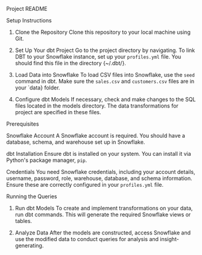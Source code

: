 Project README

Setup Instructions

1. Clone the Repository
   Clone this repository to your local machine using Git.

2. Set Up Your dbt Project
 Go to the project directory by navigating.
    To link DBT to your Snowflake instance, set up your `profiles.yml` file. You should find this file in the directory {~/.dbt/}.


3. Load Data into Snowflake
    To load CSV files into Snowflake, use the `seed` command in dbt. Make sure the `sales.csv` and `customers.csv` files are in your `data} folder.


4. Configure dbt Models
If necessary, check and make changes to the SQL files located in the models directory. The data transformations for project are specified in these files.




Prerequisites

Snowflake Account
  A Snowflake account is required. You should have a database, schema, and warehouse set up in Snowflake.

dbt Installation
  Ensure dbt is installed on your system. You can install it via Python's package manager, `pip`.

Credentials
  You need Snowflake credentials, including your account details, username, password, role, warehouse, database, and schema information. Ensure these are correctly configured in your `profiles.yml` file.

Running the Queries

1. Run dbt Models
    To create and implement transformations on your data, run dbt commands. This will generate the required Snowflake views or tables.


2. Analyze Data
    After the models are constructed, access Snowflake and use the modified data to conduct queries for analysis and insight-generating.




